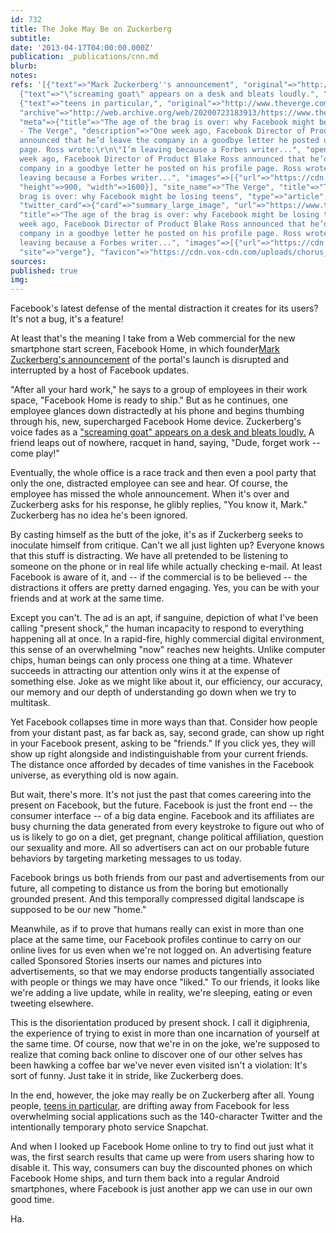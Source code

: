 ```yaml
---
id: 732
title: The Joke May Be on Zuckerberg
subtitle: 
date: '2013-04-17T04:00:00.000Z'
publication: _publications/cnn.md
blurb: 
notes: 
refs: '[{"text"=>"Mark Zuckerberg''s announcement", "original"=>"http://hothardware.com/News/Zuckerberg-Evangelizes-Facebook-Home-In-New-Video-Ad-Actually-Entertaining/"},
  {"text"=>"\"screaming goat\" appears on a desk and bleats loudly.", "original"=>"http://blogs.discovery.com/animal_oddities/2013/02/why-are-these-goats-screaming.html"},
  {"text"=>"teens in particular,", "original"=>"http://www.theverge.com/2013/3/1/4049592/the-age-of-the-brag-is-over-why-facebook-might-be-losing-teens",
  "archive"=>"http://web.archive.org/web/20200723183913/https://www.theverge.com/2013/3/1/4049592/the-age-of-the-brag-is-over-why-facebook-might-be-losing-teens",
  "meta"=>{"title"=>"The age of the brag is over: why Facebook might be losing teens
  - The Verge", "description"=>"One week ago, Facebook Director of Product Blake Ross
  announced that he’d leave the company in a goodbye letter he posted on his profile
  page. Ross wrote:\r\n\"I’m leaving because a Forbes writer...", "open_graph"=>{"description"=>"One
  week ago, Facebook Director of Product Blake Ross announced that he’d leave the
  company in a goodbye letter he posted on his profile page. Ross wrote:\r\n\"I’m
  leaving because a Forbes writer...", "images"=>[{"url"=>"https://cdn.vox-cdn.com/thumbor/puTx8VZzr6CswSkYdRfaQtRiPvY=/0x51:1020x625/1600x900/cdn.vox-cdn.com/assets/2023319/mark-zuckerberg-theverge-stock-1_1020.jpg",
  "height"=>900, "width"=>1600}], "site_name"=>"The Verge", "title"=>"The age of the
  brag is over: why Facebook might be losing teens", "type"=>"article", "url"=>"https://www.theverge.com/2013/3/1/4049592/the-age-of-the-brag-is-over-why-facebook-might-be-losing-teens"},
  "twitter_card"=>{"card"=>"summary_large_image", "url"=>"https://www.theverge.com/2013/3/1/4049592/the-age-of-the-brag-is-over-why-facebook-might-be-losing-teens",
  "title"=>"The age of the brag is over: why Facebook might be losing teens", "description"=>"One
  week ago, Facebook Director of Product Blake Ross announced that he’d leave the
  company in a goodbye letter he posted on his profile page. Ross wrote:\r\n\"I’m
  leaving because a Forbes writer...", "images"=>[{"url"=>"https://cdn.vox-cdn.com/thumbor/puTx8VZzr6CswSkYdRfaQtRiPvY=/0x51:1020x625/1600x900/cdn.vox-cdn.com/assets/2023319/mark-zuckerberg-theverge-stock-1_1020.jpg"}],
  "site"=>"verge"}, "favicon"=>"https://cdn.vox-cdn.com/uploads/chorus_asset/file/7395351/android-chrome-192x192.0.png"}}]'
sources: 
published: true
img: 
---
```

Facebook's latest defense of the mental distraction it creates for its users? It's not a bug, it's a feature!

At least that's the meaning I take from a Web commercial for the new smartphone start screen, Facebook Home, in which founder[Mark Zuckerberg's announcement](http://hothardware.com/News/Zuckerberg-Evangelizes-Facebook-Home-In-New-Video-Ad-Actually-Entertaining/) of the portal's launch is disrupted and interrupted by a host of Facebook updates.

"After all your hard work," he says to a group of employees in their work space, "Facebook Home is ready to ship." But as he continues, one employee glances down distractedly at his phone and begins thumbing through his, new, supercharged Facebook Home device. Zuckerberg's voice fades as a ["screaming goat" appears on a desk and bleats loudly.](http://blogs.discovery.com/animal_oddities/2013/02/why-are-these-goats-screaming.html) A friend leaps out of nowhere, racquet in hand, saying, "Dude, forget work -- come play!"

Eventually, the whole office is a race track and then even a pool party that only the one, distracted employee can see and hear. Of course, the employee has missed the whole announcement. When it's over and Zuckerberg asks for his response, he glibly replies, "You know it, Mark." Zuckerberg has no idea he's been ignored.

By casting himself as the butt of the joke, it's as if Zuckerberg seeks to inoculate himself from critique. Can't we all just lighten up? Everyone knows that this stuff is distracting. We have all pretended to be listening to someone on the phone or in real life while actually checking e-mail. At least Facebook is aware of it, and -- if the commercial is to be believed -- the distractions it offers are pretty darned engaging. Yes, you can be with your friends and at work at the same time.

Except you can't. The ad is an apt, if sanguine, depiction of what I've been calling "present shock," the human incapacity to respond to everything happening all at once. In a rapid-fire, highly commercial digital environment, this sense of an overwhelming "now" reaches new heights. Unlike computer chips, human beings can only process one thing at a time. Whatever succeeds in attracting our attention only wins it at the expense of something else. Joke as we might like about it, our efficiency, our accuracy, our memory and our depth of understanding go down when we try to multitask.

Yet Facebook collapses time in more ways than that. Consider how people from your distant past, as far back as, say, second grade, can show up right in your Facebook present, asking to be "friends." If you click yes, they will show up right alongside and indistinguishable from your current friends. The distance once afforded by decades of time vanishes in the Facebook universe, as everything old is now again.

But wait, there's more. It's not just the past that comes careering into the present on Facebook, but the future. Facebook is just the front end -- the consumer interface -- of a big data engine. Facebook and its affiliates are busy churning the data generated from every keystroke to figure out who of us is likely to go on a diet, get pregnant, change political affiliation, question our sexuality and more. All so advertisers can act on our probable future behaviors by targeting marketing messages to us today.

Facebook brings us both friends from our past and advertisements from our future, all competing to distance us from the boring but emotionally grounded present. And this temporally compressed digital landscape is supposed to be our new "home."

Meanwhile, as if to prove that humans really can exist in more than one place at the same time, our Facebook profiles continue to carry on our online lives for us even when we're not logged on. An advertising feature called Sponsored Stories inserts our names and pictures into advertisements, so that we may endorse products tangentially associated with people or things we may have once "liked." To our friends, it looks like we're adding a live update, while in reality, we're sleeping, eating or even tweeting elsewhere.

This is the disorientation produced by present shock. I call it digiphrenia, the experience of trying to exist in more than one incarnation of yourself at the same time. Of course, now that we're in on the joke, we're supposed to realize that coming back online to discover one of our other selves has been hawking a coffee bar we've never even visited isn't a violation: It's sort of funny. Just take it in stride, like Zuckerberg does.

In the end, however, the joke may really be on Zuckerberg after all. Young people, [teens in particular,](http://www.theverge.com/2013/3/1/4049592/the-age-of-the-brag-is-over-why-facebook-might-be-losing-teens) are drifting away from Facebook for less overwhelming social applications such as the 140-character Twitter and the intentionally temporary photo service Snapchat.

And when I looked up Facebook Home online to try to find out just what it was, the first search results that came up were from users sharing how to disable it. This way, consumers can buy the discounted phones on which Facebook Home ships, and turn them back into a regular Android smartphones, where Facebook is just another app we can use in our own good time.

Ha.
